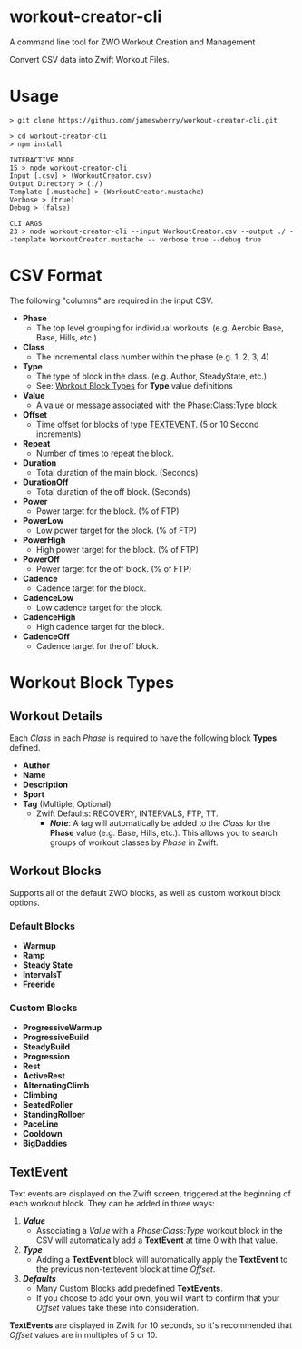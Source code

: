 # workout-creator-cli
A command line tool for ZWO Workout Creation and Management

Convert CSV data into Zwift Workout Files.

# Usage

```cli
> git clone https://github.com/jameswberry/workout-creator-cli.git

> cd workout-creator-cli
> npm install

INTERACTIVE MODE
15 > node workout-creator-cli
Input [.csv] > (WorkoutCreator.csv) 
Output Directory > (./) 
Template [.mustache] > (WorkoutCreator.mustache) 
Verbose > (true) 
Debug > (false) 

CLI ARGS
23 > node workout-creator-cli --input WorkoutCreator.csv --output ./ --template WorkoutCreator.mustache -- verbose true --debug true
```

# CSV Format
The following "columns" are required in the input CSV.

- **Phase**
  - The top level grouping for individual workouts. (e.g. Aerobic Base, Base, Hills, etc.)
- **Class**
  - The incremental class number within the phase (e.g. 1, 2, 3, 4)
- **Type**
  - The type of block in the class. (e.g. Author, SteadyState, etc.)
  - See: [Workout Block Types](#workout-block-types) for **Type** value definitions
- **Value**
  - A value or message associated with the Phase:Class:Type block.
- **Offset**
  - Time offset for blocks of type [TEXTEVENT](#textevent). (5 or 10 Second increments)
- **Repeat**
  - Number of times to repeat the block.
- **Duration**
  - Total duration of the main block. (Seconds)
- **DurationOff**
  - Total duration of the off block. (Seconds)
- **Power**
  - Power target for the block. (% of FTP)
- **PowerLow**
  - Low power target for the block. (% of FTP)
- **PowerHigh**
  - High power target for the block. (% of FTP)
- **PowerOff**
  - Power target for the off block. (% of FTP)
- **Cadence**
  - Cadence target for the block.
- **CadenceLow**
  - Low cadence target for the block.
- **CadenceHigh**
  - High cadence target for the block.
- **CadenceOff**
  - Cadence target for the off block.

# Workout Block Types

## Workout Details
Each *Class* in each *Phase* is required to have the following block **Types** defined.

- **Author**
- **Name**
- **Description**
- **Sport**
- **Tag** (Multiple, Optional)
  - Zwift Defaults: RECOVERY, INTERVALS, FTP, TT.
	- _**Note**_: A tag will automatically be added to the _Class_ for the **Phase** value (e.g. Base, Hills, etc.).  This allows you to search groups of workout classes by _Phase_ in Zwift.

## Workout Blocks
Supports all of the default ZWO blocks, as well as custom workout block options.

### Default Blocks

- **Warmup**
- **Ramp**
- **Steady State**
- **IntervalsT**
- **Freeride**

### Custom Blocks

- **ProgressiveWarmup**
- **ProgressiveBuild**
- **SteadyBuild**
- **Progression**
- **Rest**
- **ActiveRest**
- **AlternatingClimb**
- **Climbing**
- **SeatedRoller**
- **StandingRolloer**
- **PaceLine**
- **Cooldown**
- **BigDaddies**

## TextEvent
Text events are displayed on the Zwift screen, triggered at the beginning of each workout block.  They can be added in three ways:

1. _**Value**_ 
	- Associating a _Value_ with a _Phase:Class:Type_ workout block in the CSV will automatically add a **TextEvent** at time 0 with that value.
1. _**Type**_
	- Adding a **TextEvent** block will automatically apply the **TextEvent** to the previous non-textevent block at time _Offset_.
1. _**Defaults**_
	- Many Custom Blocks add predefined **TextEvents**.
	- If you choose to add your own, you will want to confirm that your _Offset_ values take these into consideration.

**TextEvents** are displayed in Zwift for 10 seconds, so it's recommended that _Offset_ values are in multiples of 5 or 10.
